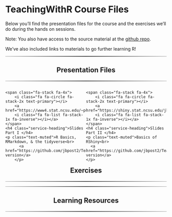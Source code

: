 TeachingWithR Course Files
================

<head>

<link href="//maxcdn.bootstrapcdn.com/font-awesome/4.2.0/css/font-awesome.min.css" rel="stylesheet">

</head>

Below you’ll find the presentation files for the course and the
exercises we’ll do during the hands on sessions.

Note: You also have access to the source material at the [github
repo](https://github.com/jbpost2/TeachingWithR).

We’ve also included links to materials to go further learning R\!

<hr style="    border: 0;
    height: 2px;
    background: #333;
    background-image: linear-gradient(to right, #ccc, #333, #ccc);">

<h2 class="intro-text text-center">

<center>

<strong>Presentation Files</strong>

</center>

</h2>

<hr style="    border: 0;
    height: 2px;
    background: #333;
    background-image: linear-gradient(to right, #ccc, #333, #ccc);">

<div class="row">

<div style="width: 50%;float: left;">

    <span class="fa-stack fa-4x">
        <i class="fa fa-circle fa-stack-2x text-primary"></i>
        <a href="https://www4.stat.ncsu.edu/~post/TeachingWithR/R_Markdown_Tidyverse.html#1">
        <i class="fa fa-list fa-stack-1x fa-inverse"></i></a>
    </span>
    <h4 class="service-heading">Slides Part I </h4>
    <p class="text-muted">R Basics, RMarkdown, & the tidyverse<br>
          <a href="https://github.com/jbpost2/TeachingWithR/blob/main/slides/R_Markdown_Tidyverse.pdf">PDF version</a>
        </p>

</div>

<div style="width: 50%;float: right;">

    <span class="fa-stack fa-4x">
        <i class="fa fa-circle fa-stack-2x text-primary"></i>
        <a href="https://shiny.stat.ncsu.edu/jbpost2/TeachingWithR/#1">
        <i class="fa fa-list fa-stack-1x fa-inverse"></i></a>
    </span>
    <h4 class="service-heading">Slides Part II </h4> 
    <p class="text-muted">Basics of RShiny<br>
      <a href="https://github.com/jbpost2/TeachingWithR/blob/main/slides/Shiny.pdf">PDF version</a> 
    </p>

</div>

</div>

<hr style="    border: 0;
    height: 2px;
    background: #333;
    background-image: linear-gradient(to right, #ccc, #333, #ccc);">

<h2 class="intro-text text-center">

<center>

<strong>Exercises</strong>

</center>

</h2>

<hr style="    border: 0;
    height: 2px;
    background: #333;
    background-image: linear-gradient(to right, #ccc, #333, #ccc);">

<hr style="    border: 0;
    height: 2px;
    background: #333;
    background-image: linear-gradient(to right, #ccc, #333, #ccc);">

<h2 class="intro-text text-center">

<center>

<strong>Learning Resources</strong>

</center>

</h2>

<hr style="    border: 0;
    height: 2px;
    background: #333;
    background-image: linear-gradient(to right, #ccc, #333, #ccc);">
